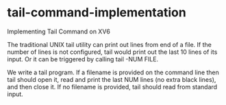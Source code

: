 # tail-command-implementation

Implementing Tail Command on XV6

The traditional UNIX tail utility  can print out lines from end of a file. If the number of lines is not configured, tail would print out the last 10 lines of its input. Or it can be triggered by calling tail -NUM FILE.

We write a tail program. If a filename is provided on the command line then tail should open it, read and print the last NUM lines (no extra black lines), and then close it. If no filename is provided, tail should read from standard input.

 
